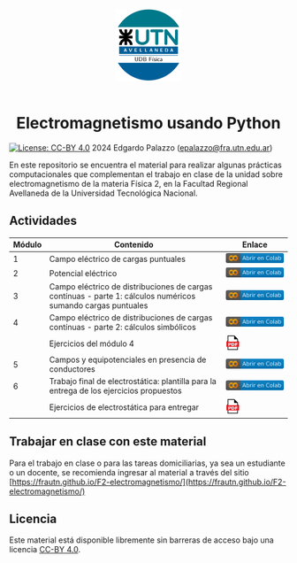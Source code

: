 <div style="text-align: center;">

<img src="docs/assets/img/logoUTN-500.svg" alt="Universidad Tecnológica Nacional - Facultad Regional Avellaneda" width="120"/>
</br>
</br>

# Electromagnetismo usando Python
</div>

<!-- [![Project Status: Active](https://www.repostatus.org/badges/latest/active.svg)](https://www.repostatus.org/#active) -->
[![License: CC-BY 4.0](https://img.shields.io/badge/License-CC--BY%204.0-lightgrey.svg)](https://creativecommons.org/licenses/by/4.0/) 2024 Edgardo Palazzo (epalazzo@fra.utn.edu.ar)
<!-- [![Github All Releases](https://img.shields.io/github/downloads/Edinburgh-Chemistry-Teaching/Data-driven-chemistry/total)]() -->
<!-- [![DOI](https://jose.theoj.org/papers/10.21105/jose.00192/status.svg)](https://doi.org/10.21105/jose.00192) -->

En este repositorio se encuentra el material para realizar algunas prácticas computacionales que complementan el trabajo en clase de la unidad sobre electromagnetismo de la materia Física 2, en la Facultad Regional Avellaneda de la Universidad Tecnológica Nacional.

## Actividades

| Módulo | Contenido                 | Enlace |
|------|---------------------------------|------|
| 1    |  Campo eléctrico de cargas puntuales | [![modulo_1](docs/assets/img/colab-badge-es.svg)](https://colab.research.google.com/github/frautn/F2-electromagnetismo/blob/main/modulos/em01_campo_electrico.ipynb) |
| 2    | Potencial eléctrico |[![modulo_2](docs/assets/img/colab-badge-es.svg)](https://colab.research.google.com/github/frautn/F2-electromagnetismo/blob/main/modulos/em02_potencial_electrico.ipynb)|
| 3    | Campo eléctrico de distribuciones de cargas contínuas - parte 1: cálculos numéricos sumando cargas puntuales |[![modulo_3](docs/assets/img/colab-badge-es.svg)](https://colab.research.google.com/github/frautn/F2-electromagnetismo/blob/main/modulos/em03_distribuciones_continuas.ipynb)|
| 4    | Campo eléctrico de distribuciones de cargas contínuas - parte 2: cálculos simbólicos |[![modulo_4](docs/assets/img/colab-badge-es.svg)](https://colab.research.google.com/github/frautn/F2-electromagnetismo/blob/main/modulos/em04_distribuciones_continuas.ipynb)|
|     | Ejercicios del módulo 4 |[<img src="docs/assets/img/Icon_pdf_file.svg" alt="pdf_icon" width="25"/>]()|
| 5   | Campos y equipotenciales en presencia de conductores |[![modulo_5](docs/assets/img/colab-badge-es.svg)](https://colab.research.google.com/github/frautn/F2-electromagnetismo/blob/main/modulos/em05_conductores.ipynb)|
| 6   | Trabajo final de electrostática: plantilla para la entrega de los ejercicios propuestos |[![modulo_6](docs/assets/img/colab-badge-es.svg)](https://colab.research.google.com/github/frautn/F2-electromagnetismo/blob/main/modulos/em06_trabajo_final.ipynb)|
|     | Ejercicios de electrostática para entregar |[<img src="docs/assets/img/Icon_pdf_file.svg" alt="pdf_icon" width="25"/>]()|


## Trabajar en clase con este material

Para el trabajo en clase o para las tareas domiciliarias, ya sea un estudiante o un docente, se recomienda ingresar al material a través del sitio [https://frautn.github.io/F2-electromagnetismo/](https://frautn.github.io/F2-electromagnetismo/)


<!-- 
## Reconocimientos

A los autores del curso Mecánica. -->


<!-- ### Telling us about how you are using the resource
If you just want to tell us how you have been using the resource just send us an email or raise an issue pointing to your work.  -->

<!-- ## Reutilizando este material para otro curso

The easiest way is by cloning the material and adapting it to your needs. This can be just using some partial material or expanding on the existing material. The best way to do this is by either [cloning](https://docs.github.com/en/repositories/creating-and-managing-repositories/cloning-a-repository) the repo and building up on it, or using the current repository as a [template repository](https://docs.github.com/en/repositories/creating-and-managing-repositories/creating-a-repository-from-a-template) for your own or your organisations GitHub account, for more details see the [overview](overview.md) document.  -->

<!-- 
## Dependencies and Installation

This project uses the Python programming language, and requires Python >= 3.9.

Units will require different packages from the scientific Python ecosystem. The easiest way to install dependencies is using the Anaconda distribution, otherwise the [requirements.txt](requirements.txt) file also summarises the needed packages. 

Units are written and available as [Jupyter Notebooks](https://jupyter.org/). If you just want to get started with the Units use the links to the CoLab notebooks provided. Otherwise you can follow these steps to get your local environment setup:

1. Get your anaconda distribution setup. See [here](https://datacarpentry.org/2016-05-29-PyCon/install.html) for detailed instructions.
2. Open a terminal or anaconda promt.
2. Create an environment using the following command
	
	```
	conda create -n ddc python=3.9
	```
	
3. Activate the environment and install the required packages into it:
	
	``` 
	conda activate ddc
	conda install jupyter pandas scipy nglview==3.0.3 ipywidgets==7.6.0 pint mendeleev vpython matplotlib jupyter-server==1.23.6
	```
	
4. Now you can start your Jupyter notebooks as:
	
	```
	jupyter notebook Unit_01/Unit_01_problem_solving_I.ipynb
	``` -->


<!-- ## Reference

Paper v. 1.0.1 -->

<!-- ## Further resources

- [CCPBioSim Training Material](https://github.com/CCPBioSim)
- [A computational chemistry Python book developped at Bath University](https://pythoninchemistry.org/ch40208/introduction/about_this_book.html)
- [MolSSi training Material](http://education.molssi.org)
- [Software Carpentries introduction to Python and Data](https://software-carpentry.org/lessons/) -->


## Licencia

Este material está disponible libremente sin barreras de acceso bajo una licencia [CC-BY 4.0](https://creativecommons.org/licenses/by/4.0/).
